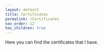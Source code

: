 ```yaml
---
layout: default
title: Certificates
permalink: /Certificates
nav_order: 12
has_children: true
---
```


Here you can find the certificates that I have.